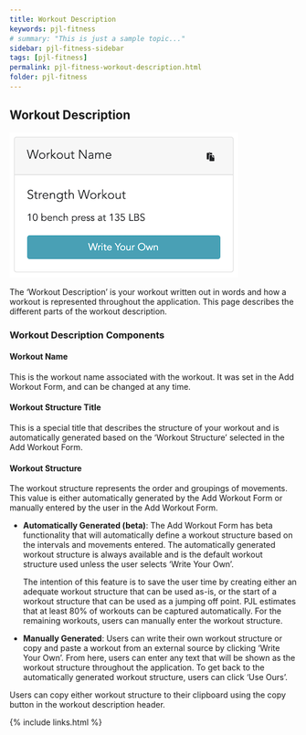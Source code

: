 ```yaml
---
title: Workout Description
keywords: pjl-fitness
# summary: "This is just a sample topic..."
sidebar: pjl-fitness-sidebar
tags: [pjl-fitness]
permalink: pjl-fitness-workout-description.html
folder: pjl-fitness
---
```


## Workout Description

![Image of Auto Workout Description](images/pjl-fitness-workout-description-auto.png)

The ‘Workout Description’ is your workout written out in words and how a workout is represented throughout the application. This page describes the different parts of the workout description.

### Workout Description Components

#### Workout Name

This is the workout name associated with the workout. It was set in the Add Workout Form, and can be changed at any time.

#### Workout Structure Title

This is a special title that describes the structure of your workout and is automatically generated based on the ‘Workout Structure’ selected in the Add Workout Form.

#### Workout Structure

The workout structure represents the order and groupings of movements. This value is either automatically generated by the Add Workout Form or manually entered by the user in the Add Workout Form.

- **Automatically Generated (beta)**: The Add Workout Form has beta functionality that will automatically define a workout structure based on the intervals and movements entered. The automatically generated workout structure is always available and is the default workout structure used unless the user selects ‘Write Your Own’.

  The intention of this feature is to save the user time by creating either an adequate workout structure that can be used as-is, or the start of a workout structure that can be used as a jumping off point. PJL estimates that at least 80% of workouts can be captured automatically. For the remaining workouts, users can manually enter the workout structure.

- **Manually Generated**: Users can write their own workout structure or copy and paste a workout from an external source by clicking ‘Write Your Own’. From here, users can enter any text that will be shown as the workout structure throughout the application. To get back to the automatically generated workout structure, users can click ‘Use Ours’.

Users can copy either workout structure to their clipboard using the copy button in the workout description header.

{% include links.html %}
